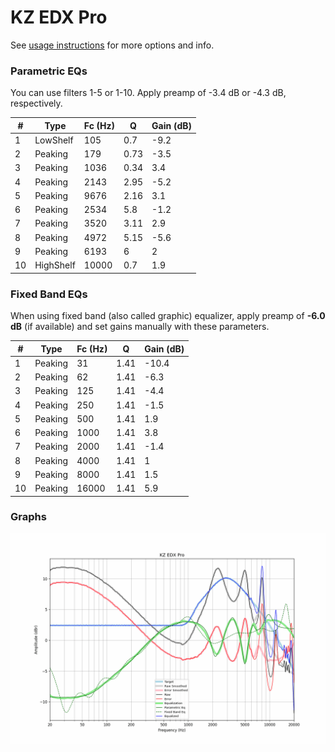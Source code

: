 # KZ EDX Pro
See [usage instructions](https://github.com/jaakkopasanen/AutoEq#usage) for more options and info.

### Parametric EQs
You can use filters 1-5 or 1-10. Apply preamp of -3.4 dB or -4.3 dB, respectively.

|   # | Type      |   Fc (Hz) |    Q |   Gain (dB) |
|-----|-----------|-----------|------|-------------|
|   1 | LowShelf  |       105 | 0.7  |        -9.2 |
|   2 | Peaking   |       179 | 0.73 |        -3.5 |
|   3 | Peaking   |      1036 | 0.34 |         3.4 |
|   4 | Peaking   |      2143 | 2.95 |        -5.2 |
|   5 | Peaking   |      9676 | 2.16 |         3.1 |
|   6 | Peaking   |      2534 | 5.8  |        -1.2 |
|   7 | Peaking   |      3520 | 3.11 |         2.9 |
|   8 | Peaking   |      4972 | 5.15 |        -5.6 |
|   9 | Peaking   |      6193 | 6    |         2   |
|  10 | HighShelf |     10000 | 0.7  |         1.9 |

### Fixed Band EQs
When using fixed band (also called graphic) equalizer, apply preamp of **-6.0 dB** (if available) and set gains manually with these parameters.

|   # | Type    |   Fc (Hz) |    Q |   Gain (dB) |
|-----|---------|-----------|------|-------------|
|   1 | Peaking |        31 | 1.41 |       -10.4 |
|   2 | Peaking |        62 | 1.41 |        -6.3 |
|   3 | Peaking |       125 | 1.41 |        -4.4 |
|   4 | Peaking |       250 | 1.41 |        -1.5 |
|   5 | Peaking |       500 | 1.41 |         1.9 |
|   6 | Peaking |      1000 | 1.41 |         3.8 |
|   7 | Peaking |      2000 | 1.41 |        -1.4 |
|   8 | Peaking |      4000 | 1.41 |         1   |
|   9 | Peaking |      8000 | 1.41 |         1.5 |
|  10 | Peaking |     16000 | 1.41 |         5.9 |

### Graphs
![](./KZ%20EDX%20Pro.png)
